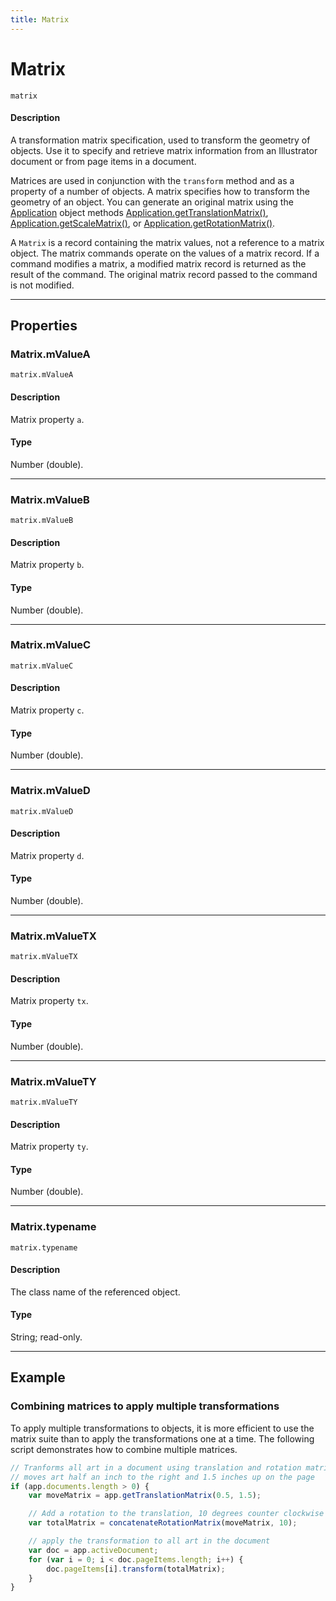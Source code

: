 ```yaml
---
title: Matrix
---
```

# Matrix

`matrix`

#### Description

A transformation matrix specification, used to transform the geometry of objects. Use it to specify and retrieve matrix information from an Illustrator document or from page items in a document.

Matrices are used in conjunction with the `transform` method and as a property of a number of objects. A matrix specifies how to transform the geometry of an object. You can generate an original matrix using the [Application](.././Application) object methods [Application.getTranslationMatrix()](Application.md#applicationgettranslationmatrix), [Application.getScaleMatrix()](Application.md#applicationgetscalematrix), or [Application.getRotationMatrix()](Application.md#applicationgetrotationmatrix).

A `Matrix` is a record containing the matrix values, not a reference to a matrix object. The matrix commands operate on the values of a matrix record. If a command modifies a matrix, a modified matrix record is returned as the result of the command. The original matrix record passed to the command is not modified.

---

## Properties

### Matrix.mValueA

`matrix.mValueA`

#### Description

Matrix property `a`.

#### Type

Number (double).

---

### Matrix.mValueB

`matrix.mValueB`

#### Description

Matrix property `b`.

#### Type

Number (double).

---

### Matrix.mValueC

`matrix.mValueC`

#### Description

Matrix property `c`.

#### Type

Number (double).

---

### Matrix.mValueD

`matrix.mValueD`

#### Description

Matrix property `d`.

#### Type

Number (double).

---

### Matrix.mValueTX

`matrix.mValueTX`

#### Description

Matrix property `tx`.

#### Type

Number (double).

---

### Matrix.mValueTY

`matrix.mValueTY`

#### Description

Matrix property `ty`.

#### Type

Number (double).

---

### Matrix.typename

`matrix.typename`

#### Description

The class name of the referenced object.

#### Type

String; read-only.

---

## Example

### Combining matrices to apply multiple transformations

To apply multiple transformations to objects, it is more efficient to use the matrix suite than to apply the transformations one at a time. The following script demonstrates how to combine multiple matrices.

```javascript
// Tranforms all art in a document using translation and rotation matrices,
// moves art half an inch to the right and 1.5 inches up on the page
if (app.documents.length > 0) {
    var moveMatrix = app.getTranslationMatrix(0.5, 1.5);

    // Add a rotation to the translation, 10 degrees counter clockwise
    var totalMatrix = concatenateRotationMatrix(moveMatrix, 10);

    // apply the transformation to all art in the document
    var doc = app.activeDocument;
    for (var i = 0; i < doc.pageItems.length; i++) {
        doc.pageItems[i].transform(totalMatrix);
    }
}
```
